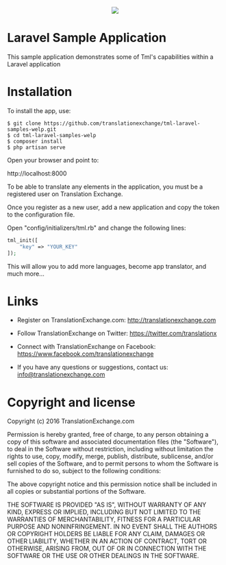 
<p align="center">
  <img src="https://avatars0.githubusercontent.com/u/1316274?v=3&s=200">
</p>

Laravel Sample Application
==================

This sample application demonstrates some of Tml's capabilities within a Laravel application


Installation
==================

To install the app, use:

```ssh
$ git clone https://github.com/translationexchange/tml-laravel-samples-welp.git
$ cd tml-laravel-samples-welp
$ composer install
$ php artisan serve
```

Open your browser and point to:

http://localhost:8000


To be able to translate any elements in the application, you must be a registered user on Translation Exchange.

Once you register as a new user, add a new application and copy the token to the configuration file.

Open "config/initializers/tml.rb" and change the following lines:

```php
tml_init([
    "key" => "YOUR_KEY"
]);
```

This will allow you to add more languages, become app translator, and much more...


Links
==================

* Register on TranslationExchange.com: http://translationexchange.com

* Follow TranslationExchange on Twitter: https://twitter.com/translationx

* Connect with TranslationExchange on Facebook: https://www.facebook.com/translationexchange

* If you have any questions or suggestions, contact us: info@translationexchange.com


Copyright and license
==================

Copyright (c) 2016 TranslationExchange.com

Permission is hereby granted, free of charge, to any person obtaining
a copy of this software and associated documentation files (the
"Software"), to deal in the Software without restriction, including
without limitation the rights to use, copy, modify, merge, publish,
distribute, sublicense, and/or sell copies of the Software, and to
permit persons to whom the Software is furnished to do so, subject to
the following conditions:

The above copyright notice and this permission notice shall be
included in all copies or substantial portions of the Software.

THE SOFTWARE IS PROVIDED "AS IS", WITHOUT WARRANTY OF ANY KIND,
EXPRESS OR IMPLIED, INCLUDING BUT NOT LIMITED TO THE WARRANTIES OF
MERCHANTABILITY, FITNESS FOR A PARTICULAR PURPOSE AND
NONINFRINGEMENT. IN NO EVENT SHALL THE AUTHORS OR COPYRIGHT HOLDERS BE
LIABLE FOR ANY CLAIM, DAMAGES OR OTHER LIABILITY, WHETHER IN AN ACTION
OF CONTRACT, TORT OR OTHERWISE, ARISING FROM, OUT OF OR IN CONNECTION
WITH THE SOFTWARE OR THE USE OR OTHER DEALINGS IN THE SOFTWARE.